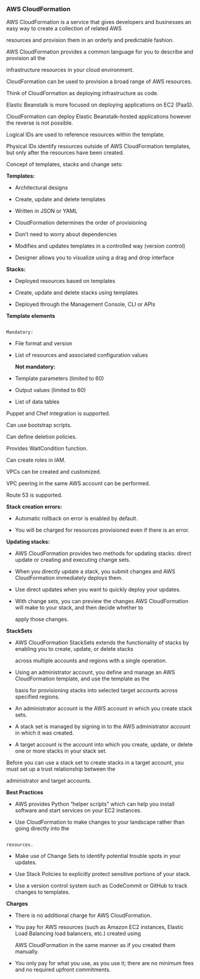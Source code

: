 ### AWS CloudFormation


AWS CloudFormation is a service that gives developers and businesses an easy way to create a collection of related AWS

resources and provision them in an orderly and predictable fashion.


AWS CloudFormation provides a common language for you to describe and provision all the


infrastructure resources in your cloud environment.


CloudFormation can be used to provision a broad range of AWS resources.


Think of CloudFormation as deploying infrastructure as code.


Elastic Beanstalk is more focused on deploying applications on EC2 (PaaS).


CloudFormation can deploy Elastic Beanstalk-hosted applications however the reverse is not possible.


Logical IDs are used to reference resources within the template.


Physical IDs identify resources outside of AWS CloudFormation templates, but only after the resources have been created.


Concept of templates, stacks and change sets:


**Templates:**


- Architectural designs

- Create, update and delete templates

- Written in JSON or YAML

- CloudFormation determines the order of provisioning

- Don’t need to worry about dependencies

- Modifies and updates templates in a controlled way (version control)

- Designer allows you to visualize using a drag and drop interface


**Stacks:**


- Deployed resources based on templates

- Create, update and delete stacks using templates

- Deployed through the Management Console, CLI or APIs


**Template elements**


```

Mandatory:

```


- File format and version

- List of resources and associated configuration values

  **Not mandatory:**

- Template parameters (limited to 60)

- Output values (limited to 60)



- List of data tables


Puppet and Chef integration is supported.


Can use bootstrap scripts.


Can define deletion policies.


Provides WaitCondition function.


Can create roles in IAM.


VPCs can be created and customized.


VPC peering in the same AWS account can be performed.


Route 53 is supported.


**Stack creation errors:**


- Automatic rollback on error is enabled by default.

- You will be charged for resources provisioned even if there is an error.


**Updating stacks:**


- AWS CloudFormation provides two methods for updating stacks: direct update or creating and executing change sets.

- When you directly update a stack, you submit changes and AWS CloudFormation immediately deploys them.

- Use direct updates when you want to quickly deploy your updates.

- With change sets, you can preview the changes AWS CloudFormation will make to your stack, and then decide whether to

  apply those changes.


**StackSets**


- AWS CloudFormation StackSets extends the functionality of stacks by enabling you to create, update, or delete stacks

  across multiple accounts and regions with a single operation.

- Using an administrator account, you define and manage an AWS CloudFormation template, and use the template as the

  basis for provisioning stacks into selected target accounts across specified regions.

- An administrator account is the AWS account in which you create stack sets.

- A stack set is managed by signing in to the AWS administrator account in which it was created.

- A target account is the account into which you create, update, or delete one or more stacks in your stack set.


Before you can use a stack set to create stacks in a target account, you must set up a trust relationship between the

administrator and target accounts.


**Best Practices**


- AWS provides Python “helper scripts” which can help you install software and start services on your EC2 instances.

- Use CloudFormation to make changes to your landscape rather than going directly into the


```

resources.

```


- Make use of Change Sets to identify potential trouble spots in your updates.

- Use Stack Policies to explicitly protect sensitive portions of your stack.

- Use a version control system such as CodeCommit or GitHub to track changes to templates.


**Charges**


- There is no additional charge for AWS CloudFormation.

- You pay for AWS resources (such as Amazon EC2 instances, Elastic Load Balancing load balancers, etc.) created using

  AWS CloudFormation in the same manner as if you created them manually.

- You only pay for what you use, as you use it; there are no minimum fees and no required upfront commitments.

